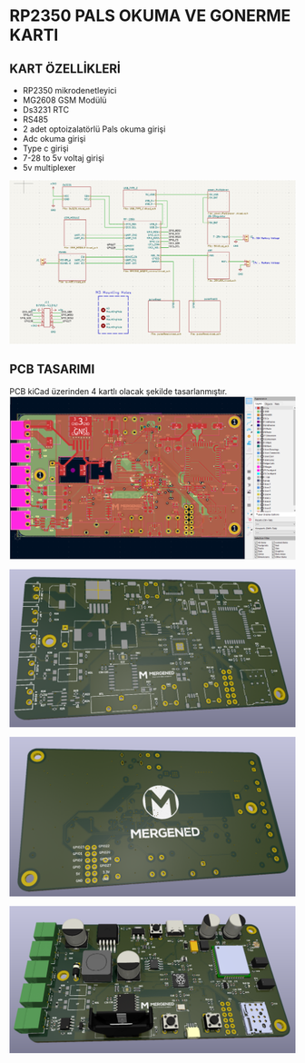 # RP2350 PALS OKUMA VE GONERME KARTI
## KART ÖZELLİKLERİ 
- RP2350 mikrodenetleyici
- MG2608 GSM Modülü
- Ds3231 RTC
- RS485
- 2 adet optoizalatörlü Pals okuma girişi
- Adc okuma girişi
- Type c girişi
- 7-28 to 5v voltaj girişi
- 5v multiplexer 

![proje şematik](shematic.png)

## PCB TASARIMI
PCB kiCad üzerinden 4 kartlı olacak şekilde tasarlanmıştır. 
![pcb Çizim](pcb1.png)

![pcb 3D](pcb3d.png)

![PCB 3D BACKSIDE](pcb3dBack.png)

![PCB COM](PCBCOM.png)